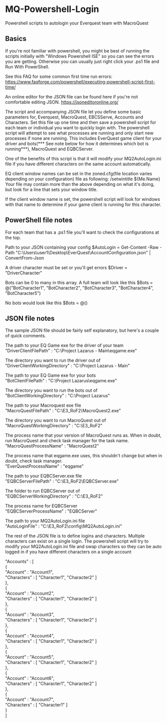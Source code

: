 # MQ-Powershell-Login
Powershell scripts to autologin your Everquest team with MacroQuest

## Basics
If you're not familiar with powershell, you might be best of running the scripts initially with "Windows Powershell ISE" so you can see the errors you are getting.  Otherwise you can usually just right click your .ps1 file and Run With PowerShell.

See this FAQ for some common first time run errors:
https://www.faqforge.com/powershell/executing-powershell-script-first-time/

An online editor for the JSON file can be found here if you're not comfortable editing JSON.
https://jsoneditoronline.org/

The script and accompanying JSON file let you define some basic parameters for, Everquest, MacroQuest, EBCSServe, Accounts and Characters.  Set this file up one time and then save a powershell script for each team or individual you want to quickly login with.  The powershell script will attempt to see what processes are running and only start new processes if none are running.  This includes EverQuest game client for your driver and bots(*** See note below for how it determines which bot is running***), MacroQuest and EQBCServer.  

One of the benefits of this script is that it will modify your MQ2AutoLogin.ini file if you have different characters on the same account automatically.

EQ client window names can be set in the zoned.cfg(file location varies depending on your configuration) file as following:
/setwintitle ${Me.Name}
Your file may contain more than the above depending on what it's doing, but look for a line that sets your window title.

If the client window name is set, the powershell script will look for windows with that name to determine if your game client is running for this character.



## PowerShell file notes
For each team that has a .ps1 file you'll want to check the configurations at the top.

Path to your JSON containing your config
$AutoLogin = Get-Content -Raw -Path "C:\Users\user1\Desktop\EverQuest\AccountConfiguration.json" | ConvertFrom-Json

A driver character must be set or you'll get errors
$Driver = "DriverCharacter"

Bots can be 0 to many in this array.  A full team will look like this
$Bots = @("BotCharacter1", "BotCharacter2", "BotCharacter3", "BotCharacter4", "BotCharacter5")

No bots would look like this
$Bots = @()

## JSON file notes
The sample JSON file should be fairly self explanatory, but here's a couple of quick comments.

  The path to your EQ Game exe for the driver of your team  
  "DriverClientFilePath" : "C:\\Project Lazarus - Main\\eqgame.exe"
  
  The directory you want to run the driver out of  
  "DriverClientWorkingDirectory" : "C:\\Project Lazarus - Main"
  
  The path to your EQ Game exe for your bots  
  "BotClientFilePath" : "C:\\Project Lazarus\\eqgame.exe"
  
  The directory you want to run the bots out of  
  "BotClientWorkingDirectory" : "C:\\Project Lazarus"
  
  The path to your Macroquest exe file  
  "MacroQuestFilePath" : "C:\\E3_RoF2\\MacroQuest2.exe"
  
  The directory you want to run MacroQuest out of  
  "MacroQuestWorkingDirectory" : "C:\\E3_RoF2"
  
  The process name that your version of MacroQuest runs as.  When in doubt, run MacroQuest and check task manager for the task name.  
  "MacroQuestProcessName" : "MacroQuest2"
  
  The process name that eqgame.exe uses, this shouldn't change but when in doubt, check task manager.  
  "EverQuestProcessName" : "eqgame"
  
  The path to your EQBCServer.exe file  
  "EQBCServerFilePath" : "C:\\E3_RoF2\\EQBCServer.exe"
  
  The folder to run EQBCServer out of  
  "EQBCServerWorkingDirectory" : "C:\\E3_RoF2"
  
  The process name for EQBCServer  
  "EQBCServerProcessName" : "EQBCServer"
  
  The path to your MQ2AutoLogin.ini file  
  "AutoLoginFile" : "C:\\E3_RoF2\\config\\MQ2AutoLogin.ini"

The rest of the JSON file is to define logins and characters.  Multiple characters can exist on a single login.  The powershell script will try to modify your MQ2AutoLogin.ini file and swap characters so they can be auto logged in if you have different characters on a single account  

"Accounts" : [  
	{  
    "Account" : "Account1",  
    "Characters" : [ "Character1", "Character2" ]  
    },  
    {  
    "Account" : "Account2",  
    "Characters" : [ "Character1", "Character2" ]  
    },  
    {  
    "Account" : "Account3",  
    "Characters" : [ "Character1", "Character2" ]  
    },  
    {  
    "Account" : "Account4",  
    "Characters" : [ "Character1", "Character2" ]  
    },  
    {  
    "Account" : "Account5",  
    "Characters" : [ "Character1", "Character2" ]  
    },  
	{  
    "Account" : "Account6",  
    "Characters" : [ "Character1", "Character2" ]  
    },  
    {  
    "Account" : "Account7",  
    "Characters" : [ "Character1" ]  
    }  
  ]  
  



